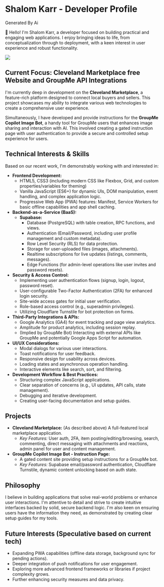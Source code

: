 # Shalom Karr - Developer Profile

Generated By Ai

👋 Hello! I'm Shalom Karr, a developer focused on building practical and engaging web applications. I enjoy bringing ideas to life, from conceptualization through to deployment, with a keen interest in user experience and robust functionality.

[![](https://github.com/Shalom-karr/Shalom-karr/blob/main/chat.svg)](https://github.com/Shalom-karr)

## Current Focus: Cleveland Marketplace free Website and GroupMe API Integrations

I'm currently deep in development on the **Cleveland Marketplace**, a feature-rich platform designed to connect local buyers and sellers. This project showcases my ability to integrate various web technologies to create a comprehensive user experience.

Simultaneously, I have developed and provide instructions for the **GroupMe Copilot Image Bot**, a handy tool for GroupMe users that enhances image sharing and interaction with AI. This involved creating a gated instruction page with user authentication to provide a secure and controlled setup experience for users.

## Technical Interests & Skills

Based on our recent work, I'm demonstrably working with and interested in:

*   **Frontend Development:**
    *   HTML5, CSS3 (including modern CSS like Flexbox, Grid, and custom properties/variables for theming)
    *   Vanilla JavaScript (ES6+) for dynamic UIs, DOM manipulation, event handling, and complex application logic.
    *   Progressive Web App (PWA) features: Manifest, Service Workers for basic offline capabilities and app shell caching.
*   **Backend-as-a-Service (BaaS):**
    *   **Supabase:**
        *   Database (PostgreSQL) with table creation, RPC functions, and views.
        *   Authentication (Email/Password, including user profile management and custom metadata).
        *   Row Level Security (RLS) for data protection.
        *   Storage for user-uploaded files (images, attachments).
        *   Realtime subscriptions for live updates (listings, comments, messages).
        *   Edge Functions (for admin-level operations like user invites and password resets).
*   **Security & Access Control:**
    *   Implementing user authentication flows (signup, login, logout, password reset).
    *   User-configurable Two-Factor Authentication (2FA) for enhanced login security.
    *   Site-wide access gates for initial user verification.
    *   Role-based access control (e.g., superadmin privileges).
    *   Utilizing Cloudflare Turnstile for bot protection on forms.
*   **Third-Party Integrations & APIs:**
    *   Google Analytics (GA4) for event tracking and page view analytics.
    *   Amplitude for product analytics, including session replay.
    *   (Implied by GroupMe Bot) Interacting with external APIs like GroupMe and potentially Google Apps Script for automation.
*   **UI/UX Considerations:**
    *   Modal dialogs for various user interactions.
    *   Toast notifications for user feedback.
    *   Responsive design for usability across devices.
    *   Loading states and asynchronous operation handling.
    *   Interactive elements like search, sort, and filtering.
*   **Development Workflow & Best Practices:**
    *   Structuring complex JavaScript applications.
    *   Clear separation of concerns (e.g., UI updates, API calls, state management).
    *   Debugging and iterative development.
    *   Creating user-facing documentation and setup guides.

## Projects

*   **Cleveland Marketplace:** (As described above) A full-featured local marketplace application.
    *   *Key Features:* User auth, 2FA, item posting/editing/browsing, search, commenting, direct messaging with attachments and reactions, admin panel for user and content management.
*   **GroupMe Copilot Image Bot - Instruction Page:**
    *   A gated content site providing setup instructions for a GroupMe bot.
    *   *Key Features:* Supabase email/password authentication, Cloudflare Turnstile, dynamic content unlocking based on auth state.

## Philosophy

I believe in building applications that solve real-world problems or enhance user interactions. I'm attentive to detail and strive to create intuitive interfaces backed by solid, secure backend logic. I'm also keen on ensuring users have the information they need, as demonstrated by creating clear setup guides for my tools.

## Future Interests (Speculative based on current tech)

*   Expanding PWA capabilities (offline data storage, background sync for pending actions).
*   Deeper integration of push notifications for user engagement.
*   Exploring more advanced frontend frameworks or libraries if project complexity grows.
*   Further enhancing security measures and data privacy.
